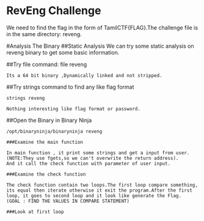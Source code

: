 # RevEng Challenge
We need to find the flag in the form of TamilCTF{FLAG}.The challenge file is in the same directory: reveng. 

#Analysis The Binary
##Static Analysis
We can try some static analysis on reveng binary to get some basic information.

##Try file command:
	file reveng

	Its a 64 bit binary ,Dynamically linked and not stripped.

##Try strings command to find any like flag format

	strings reveng

	Nothing interesting like flag format or password.

##Open the Binary in Binary Ninja 
	
	/opt/binaryninja/binaryninja reveng

	###Examine the main function

	In main function , it print some strings and get a input from user. (NOTE:They use fgets,so we can't overwrite the return address).
	And it call the check function with parameter of user input.

	###Examine the check function	

	The check function contain two loops.The first loop compare something, its equal then iterate otherwise it exit the program.After the first loop, it goes to second loop and it look like generate the Flag.
	(GOAL : FIND THE VALUES IN COMPARE STATEMENT)

	###Look at first loop

	
	

	

 
